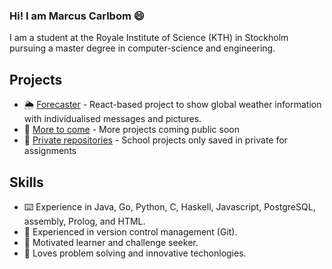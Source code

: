### Hi! I am Marcus Carlbom 😄
I am a student at the Royale Institute of Science (KTH) in Stockholm pursuing a master degree in computer-science and engineering.

## Projects
+ 🌦️ [Forecaster](https://github.com/Carl-Broman/Projektuppgift-i-introduktion-till-datalogi) - React-based project to show global weather information with individualised messages and pictures.
+ 🤖 [More to come](https://github.com/MarcusCarlbom) - More projects coming public soon
+ 🏫 [Private repositories](https://github.com/MarcusCarlbom) - School projects only saved in private for assignments

## Skills
+ ⌨️ Experience in Java, Go, Python, C, Haskell, Javascript, PostgreSQL, assembly, Prolog, and HTML.
+ 💾 Experienced in version control management (Git).
+ 📸 Motivated learner and challenge seeker.
+ 🧮 Loves problem solving and innovative techonlogies.


